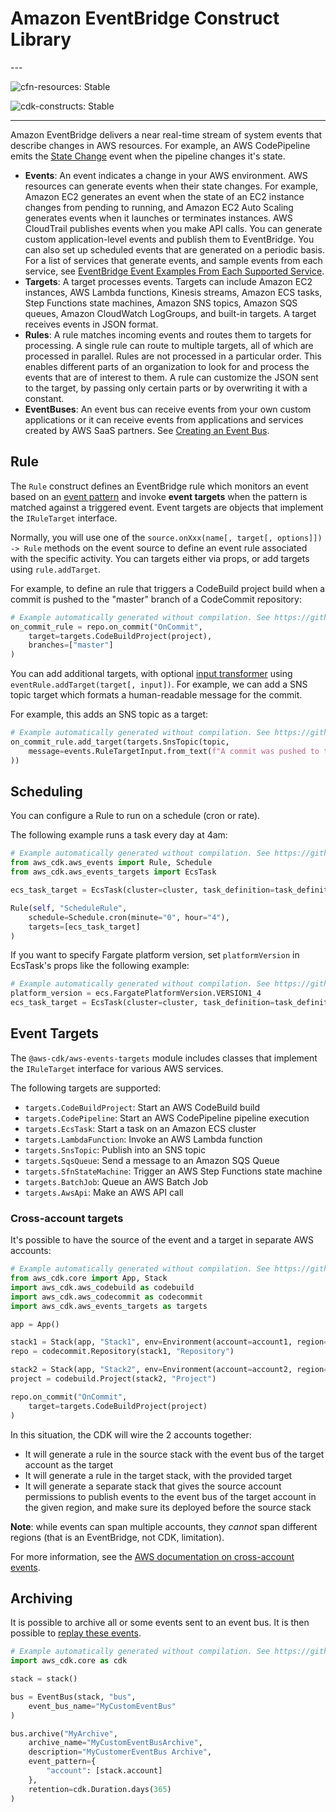 # Amazon EventBridge Construct Library

<!--BEGIN STABILITY BANNER-->---


![cfn-resources: Stable](https://img.shields.io/badge/cfn--resources-stable-success.svg?style=for-the-badge)

![cdk-constructs: Stable](https://img.shields.io/badge/cdk--constructs-stable-success.svg?style=for-the-badge)

---
<!--END STABILITY BANNER-->

Amazon EventBridge delivers a near real-time stream of system events that
describe changes in AWS resources. For example, an AWS CodePipeline emits the
[State
Change](https://docs.aws.amazon.com/eventbridge/latest/userguide/event-types.html#codepipeline-event-type)
event when the pipeline changes it's state.

* **Events**: An event indicates a change in your AWS environment. AWS resources
  can generate events when their state changes. For example, Amazon EC2
  generates an event when the state of an EC2 instance changes from pending to
  running, and Amazon EC2 Auto Scaling generates events when it launches or
  terminates instances. AWS CloudTrail publishes events when you make API calls.
  You can generate custom application-level events and publish them to
  EventBridge. You can also set up scheduled events that are generated on
  a periodic basis. For a list of services that generate events, and sample
  events from each service, see [EventBridge Event Examples From Each
  Supported
  Service](https://docs.aws.amazon.com/eventbridge/latest/userguide/event-types.html).
* **Targets**: A target processes events. Targets can include Amazon EC2
  instances, AWS Lambda functions, Kinesis streams, Amazon ECS tasks, Step
  Functions state machines, Amazon SNS topics, Amazon SQS queues, Amazon CloudWatch LogGroups, and built-in
  targets. A target receives events in JSON format.
* **Rules**: A rule matches incoming events and routes them to targets for
  processing. A single rule can route to multiple targets, all of which are
  processed in parallel. Rules are not processed in a particular order. This
  enables different parts of an organization to look for and process the events
  that are of interest to them. A rule can customize the JSON sent to the
  target, by passing only certain parts or by overwriting it with a constant.
* **EventBuses**: An event bus can receive events from your own custom applications
  or it can receive events from applications and services created by AWS SaaS partners.
  See [Creating an Event Bus](https://docs.aws.amazon.com/eventbridge/latest/userguide/create-event-bus.html).

## Rule

The `Rule` construct defines an EventBridge rule which monitors an
event based on an [event
pattern](https://docs.aws.amazon.com/eventbridge/latest/userguide/filtering-examples-structure.html)
and invoke **event targets** when the pattern is matched against a triggered
event. Event targets are objects that implement the `IRuleTarget` interface.

Normally, you will use one of the `source.onXxx(name[, target[, options]]) -> Rule` methods on the event source to define an event rule associated with
the specific activity. You can targets either via props, or add targets using
`rule.addTarget`.

For example, to define an rule that triggers a CodeBuild project build when a
commit is pushed to the "master" branch of a CodeCommit repository:

```python
# Example automatically generated without compilation. See https://github.com/aws/jsii/issues/826
on_commit_rule = repo.on_commit("OnCommit",
    target=targets.CodeBuildProject(project),
    branches=["master"]
)
```

You can add additional targets, with optional [input
transformer](https://docs.aws.amazon.com/eventbridge/latest/APIReference/API_InputTransformer.html)
using `eventRule.addTarget(target[, input])`. For example, we can add a SNS
topic target which formats a human-readable message for the commit.

For example, this adds an SNS topic as a target:

```python
# Example automatically generated without compilation. See https://github.com/aws/jsii/issues/826
on_commit_rule.add_target(targets.SnsTopic(topic,
    message=events.RuleTargetInput.from_text(f"A commit was pushed to the repository {codecommit.ReferenceEvent.repositoryName} on branch {codecommit.ReferenceEvent.referenceName}")
))
```

## Scheduling

You can configure a Rule to run on a schedule (cron or rate).

The following example runs a task every day at 4am:

```python
# Example automatically generated without compilation. See https://github.com/aws/jsii/issues/826
from aws_cdk.aws_events import Rule, Schedule
from aws_cdk.aws_events_targets import EcsTask

ecs_task_target = EcsTask(cluster=cluster, task_definition=task_definition, role=role)

Rule(self, "ScheduleRule",
    schedule=Schedule.cron(minute="0", hour="4"),
    targets=[ecs_task_target]
)
```

If you want to specify Fargate platform version, set `platformVersion` in EcsTask's props like the following example:

```python
# Example automatically generated without compilation. See https://github.com/aws/jsii/issues/826
platform_version = ecs.FargatePlatformVersion.VERSION1_4
ecs_task_target = EcsTask(cluster=cluster, task_definition=task_definition, role=role, platform_version=platform_version)
```

## Event Targets

The `@aws-cdk/aws-events-targets` module includes classes that implement the `IRuleTarget`
interface for various AWS services.

The following targets are supported:

* `targets.CodeBuildProject`: Start an AWS CodeBuild build
* `targets.CodePipeline`: Start an AWS CodePipeline pipeline execution
* `targets.EcsTask`: Start a task on an Amazon ECS cluster
* `targets.LambdaFunction`: Invoke an AWS Lambda function
* `targets.SnsTopic`: Publish into an SNS topic
* `targets.SqsQueue`: Send a message to an Amazon SQS Queue
* `targets.SfnStateMachine`: Trigger an AWS Step Functions state machine
* `targets.BatchJob`: Queue an AWS Batch Job
* `targets.AwsApi`: Make an AWS API call

### Cross-account targets

It's possible to have the source of the event and a target in separate AWS accounts:

```python
# Example automatically generated without compilation. See https://github.com/aws/jsii/issues/826
from aws_cdk.core import App, Stack
import aws_cdk.aws_codebuild as codebuild
import aws_cdk.aws_codecommit as codecommit
import aws_cdk.aws_events_targets as targets

app = App()

stack1 = Stack(app, "Stack1", env=Environment(account=account1, region="us-east-1"))
repo = codecommit.Repository(stack1, "Repository")

stack2 = Stack(app, "Stack2", env=Environment(account=account2, region="us-east-1"))
project = codebuild.Project(stack2, "Project")

repo.on_commit("OnCommit",
    target=targets.CodeBuildProject(project)
)
```

In this situation, the CDK will wire the 2 accounts together:

* It will generate a rule in the source stack with the event bus of the target account as the target
* It will generate a rule in the target stack, with the provided target
* It will generate a separate stack that gives the source account permissions to publish events
  to the event bus of the target account in the given region,
  and make sure its deployed before the source stack

**Note**: while events can span multiple accounts, they *cannot* span different regions
(that is an EventBridge, not CDK, limitation).

For more information, see the
[AWS documentation on cross-account events](https://docs.aws.amazon.com/eventbridge/latest/userguide/eventbridge-cross-account-event-delivery.html).

## Archiving

It is possible to archive all or some events sent to an event bus. It is then possible to [replay these events](https://aws.amazon.com/blogs/aws/new-archive-and-replay-events-with-amazon-eventbridge/).

```python
# Example automatically generated without compilation. See https://github.com/aws/jsii/issues/826
import aws_cdk.core as cdk

stack = stack()

bus = EventBus(stack, "bus",
    event_bus_name="MyCustomEventBus"
)

bus.archive("MyArchive",
    archive_name="MyCustomEventBusArchive",
    description="MyCustomerEventBus Archive",
    event_pattern={
        "account": [stack.account]
    },
    retention=cdk.Duration.days(365)
)
```
